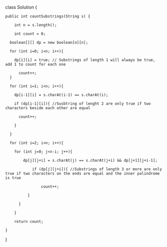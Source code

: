 class Solution {

    public int countSubstrings(String s) {
    
    	int n = s.length();
      
    	int count = 0;
	    
      boolean[][] dp = new boolean[n][n];
    	
      for (int i=0; i<n; i++){
      
        dp[i][i] = true; // Substrings of length 1 will always be true, add 1 to count for each one
      	
          count++;
  	  }
  	
      for (int i=1; i<n; i++){
   		  
        dp[i-1][i] = s.charAt(i-1) == s.charAt(i);
   		  
        if (dp[i-1][i]){ //Susbtring of lenght 2 are only true if two characters beside each other are equal
			    
          count++;
		    
        }
  	
      }
  	
      for (int i=2; i<n; i++){
   		
        for (int j=0; j<n-i; j++){
         
            dp[j][j+i] = s.charAt(j) == s.charAt(j+i) && dp[j+1][j+i-1];
            
                if (dp[j][j+i]){ //Substrings of length 3 or more are only true if two characters on the ends are equal and the inner palindrome is true
				
                    count++;
			
              }
      		
          }
          
    	}
                
	    return count;
    
    }

}
